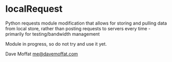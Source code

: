 # localRequest
Python requests module modification that allows for storing and pulling data from local store, rather than posting requests to servers every time - primarily for testing/bandwidth management


Module in progress, so do not try and use it yet.

Dave Moffat
me@davemoffat.com
